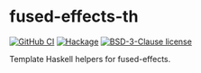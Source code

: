 # fused-effects-th

[![GitHub CI](https://github.com/patrickt/fused-effects-th/workflows/CI/badge.svg)](https://github.com/patrickt/fused-effects-th/actions)
[![Hackage](https://img.shields.io/hackage/v/fused-effects-th.svg?logo=haskell)](https://hackage.haskell.org/package/fused-effects-th)
[![BSD-3-Clause license](https://img.shields.io/badge/license-BSD--3--Clause-blue.svg)](LICENSE)

Template Haskell helpers for fused-effects.
